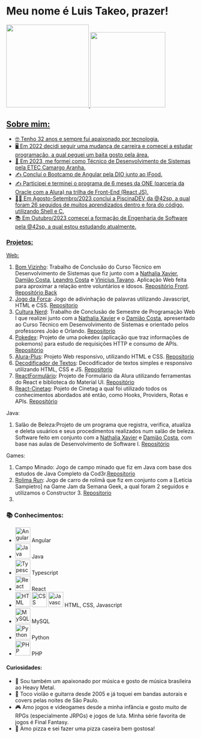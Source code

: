 # Meu nome é Luis Takeo, prazer!

<div>
<a href="https://github.com/LuisTakeo">
<img height="220em" src="https://github-readme-stats.vercel.app/api/top-langs/?username=LuisTakeo&layout=compact&langs_count=9&theme=dracula"/>
<img height="200em" src="https://github-readme-stats.vercel.app/api?username=LuisTakeo&show_icons=true&theme=dracula&include_all_commits=true&count_private=true"/>
</div>

## Sobre mim:

- 🤓 Tenho 32 anos e sempre fui apaixonado por tecnologia. 
- 🖥️ Em 2022 decidi seguir uma mudança de carreira e comecei a estudar programação, a qual peguei um baita gosto pela área.
- 🏫 Em 2023, me formei como Técnico de Desenvolvimento de Sistemas pela ETEC Camargo Aranha.
- ✍️  Concluí o Bootcamp de Angular pela DIO junto ao IFood.
- ✍️ Participei e terminei o programa de 6 meses da ONE (parceria da Oracle com a Alura) na trilha de Front-End (React JS).
- 🏊‍♀️ Em Agosto-Setembro/2023 conclui a PiscinaDEV da @42sp, a qual foram 26 seguidos de muitos aprendizados dentro e fora do código, utilizando Shell e C.
- 📚 Em Outubro/2023 comecei a formação de Engenharia de Software pela @42sp, a qual estou estudando atualmente.


### Projetos:
 Web:
1. [Bom Vizinho](http://sistema-bomvizinho.com.br): Trabalho de Conclusão do Curso Técnico em Desenvolvimento de Sistemas que fiz junto com a [Nathalia Xavier](https://github.com/Naatslima), [Damião Costa](https://github.com/damiaocoliveira), [Leandro Costa](https://github.com/belforz) e [Vinicius Tavano](https://github.com/viniciustavanoferreira). Aplicação Web feita para aproximar a relação entre voluntários e idosos. [Repositório Front](https://github.com/LuisTakeo/voluntariado-site/tree/master). [Repositório Back](https://github.com/LuisTakeo/voluntariado-backend)
2. <a href="https://jogo-da-forca-iota.vercel.app">Jogo da Forca</a>: Jogo de adivinhação de palavras utilizando Javascript, HTML e CSS. [Repositorio](https://github.com/LuisTakeo/Jogo-da-Forca)
3.  <a href="https://cultura-nerd.vercel.app">Cultura Nerd</a>: Trabalho de Conclusão de Semestre de Programação Web I que realizei junto com a [Nathalia Xavier](https://github.com/Naatslima) e o [Damião Costa](https://github.com/damiaocoliveira), apresentado ao Curso Técnico em Desenvolvimento de Sistemas e orientado pelos professores João e Orlando. [Repositorio](https://github.com/LuisTakeo/Projeto-Final-Web-I)
4.  [Pokedex](https://js-pokedex-six.vercel.app): Projeto de uma pokedex (aplicação que traz informações de pokemons) para estudo de requisições HTTP e consumo de APIs. [Repositório](https://github.com/LuisTakeo/js--pokedex)
5. [Alura-Plus](https://alura-plus-luistakeo.vercel.app): Projeto Web responsivo, utilizando HTML e CSS. [Repositorio](https://github.com/LuisTakeo/Web-Alura-plus)
6. [Decodificador de Textos](https://luistakeo.github.io/Web-Decodificador-Textos/): Decodificador de textos simples e responsivo utilizando HTML, CSS e JS. [Repositorio](https://github.com/LuisTakeo/Web-Decodificador-Textos)
7. [ReactFormulário](https://react-formulario-alura.vercel.app): Projeto de Formulário da Alura utilizando ferramentas do React e biblioteca do Material UI. [Repositório](https://github.com/LuisTakeo/React-Formulario-Alura)
8. [React-Cinetag](https://react-cinetag-alura.vercel.app): Pojeto de Cinetag a qual foi utilizado todos os conhecimentos abordados até então, como Hooks, Providers, Rotas e APIs. [Repositório](https://github.com/LuisTakeo/React-Cinetag-Alura)

Java:
1. Salão de Beleza:Projeto de um programa que registra, verifica, atualiza e deleta usuários e seus procedimentos realizados num salão de beleza. Software feito em conjunto com a [Nathalia Xavier](https://github.com/Naatslima) e [Damião Costa](https://github.com/damiaocoliveira), com base nas aulas de Desenvolvimento de Software I. [Repositório](https://github.com/LuisTakeo/Java-DSI-SalaoBeleza)

Games:
1. Campo Minado: Jogo de campo minado que fiz em Java com base dos estudos de Java Completo da Cod3r.[Repositorio](https://github.com/LuisTakeo/java-campo-minado-cod3r) 
2. [Rolima Run](https://letitxa.itch.io/rolimarun): Jogo de carro de rolimã que fiz em conjunto com a [Letícia Sampietro] na Game Jam da Semana Geek, a qual foram 2 seguidos e utilizamos o Constructor 3. [Repositorio](https://github.com/LuisTakeo/Construct3-Rolima-Run-GameJam2023)
3. 

### 📚 Conhecimentos:
- <img width="40px" alt="Angular" src="https://cdn.jsdelivr.net/gh/devicons/devicon/icons/angularjs/angularjs-original.svg" /> Angular
- <img width="40px" alt="Java" src="https://cdn.jsdelivr.net/gh/devicons/devicon/icons/java/java-original-wordmark.svg" /> Java
- <img width="40px" alt="Typescript" src="https://cdn.jsdelivr.net/gh/devicons/devicon/icons/typescript/typescript-original.svg" /> Typescript
- <img width="40px" alt="React" src="https://cdn.jsdelivr.net/gh/devicons/devicon/icons/react/react-original-wordmark.svg" /> React
- <div><img width="40px" alt="HTML" src="https://cdn.jsdelivr.net/gh/devicons/devicon/icons/html5/html5-original-wordmark.svg" />
  <img width="40px" alt="CSS" src="https://cdn.jsdelivr.net/gh/devicons/devicon/icons/css3/css3-original-wordmark.svg" />
  <img width="40px" alt="Javascript" src="https://cdn.jsdelivr.net/gh/devicons/devicon/icons/javascript/javascript-original.svg" /> HTML, CSS, Javascript
  </div> 
- <img width="40px" alt="MySQL" src="https://cdn.jsdelivr.net/gh/devicons/devicon/icons/mysql/mysql-original-wordmark.svg" /> MySQL
- <img width="40px" alt="Python" src="https://cdn.jsdelivr.net/gh/devicons/devicon/icons/python/python-original-wordmark.svg" /> Python
- <img width="40px" alt="PHP"  src="https://cdn.jsdelivr.net/gh/devicons/devicon/icons/php/php-plain.svg" /> PHP



#### Curiosidades:
- 🎵 Sou também um apaixonado por música e gosto de música brasileira ao Heavy Metal.
- 🎸 Toco violão e guitarra desde 2005 e já toquei em bandas autorais e covers pelas noites de São Paulo.
- 🎮 Amo jogos e videogames desde a minha infância e gosto muito de RPGs (especialmente JRPGs) e jogos de luta. Minha série favorita de jogos é Final Fantasy.
- 🍕 Amo pizza e sei fazer uma pizza caseira bem gostosa!








